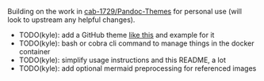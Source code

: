 Building on the work in [cab-1729/Pandoc-Themes](https://github.com/cab-1729/Pandoc-Themes) for personal use (will look to upstream any helpful changes).

- TODO(kyle): add a GitHub theme [like this](https://tex.stackexchange.com/questions/148873/latex-class-for-creating-markdown-style-output) and example for it
- TODO(kyle): bash or cobra cli command to manage things in the docker container
- TODO(kyle): simplify usage instructions and this README, a lot
- TODO(kyle): add optional mermaid preprocessing for referenced images